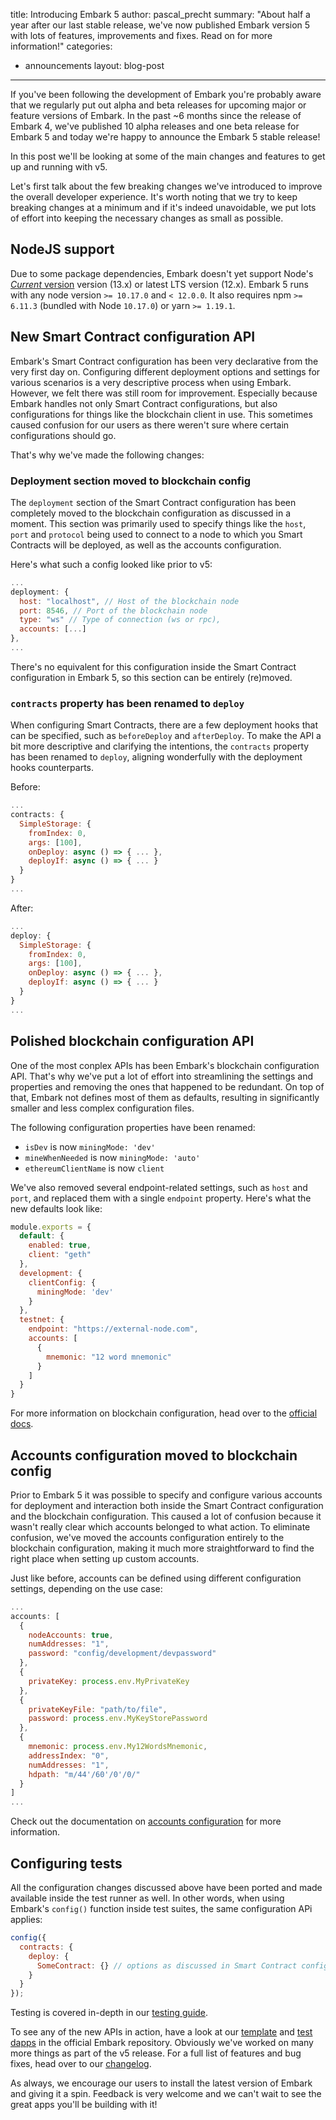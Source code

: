 title: Introducing Embark 5
author: pascal_precht
summary: "About half a year after our last stable release, we've now published Embark version 5 with lots of features, improvements and fixes. Read on for more information!"
categories:
  - announcements
layout: blog-post
---

If you've been following the development of Embark you're probably aware that we regularly put out alpha and beta releases for upcoming major or feature versions of Embark. In the past ~6 months since the release of Embark 4, we've published 10 alpha releases and one beta release for Embark 5 and today we're happy to announce the Embark 5 stable release!

In this post we'll be looking at some of the main changes and features to get up and running with v5.

Let's first talk about the few breaking changes we've introduced to improve the overall developer experience. It's worth noting that we try to keep breaking changes at a minimum and if it's indeed unavoidable, we put lots of effort into keeping the necessary changes as small as possible.

## NodeJS support

Due to some package dependencies, Embark doesn't yet support Node's [*Current* version](https://nodejs.org/en/about/releases/) version (13.x) or latest LTS version (12.x). Embark 5 runs with any node version `>= 10.17.0` and `< 12.0.0`. It also requires npm `>= 6.11.3` (bundled with Node `10.17.0`) or yarn `>= 1.19.1`.

## New Smart Contract configuration API

Embark's Smart Contract configuration has been very declarative from the very first day on. Configuring different deployment options and settings for various scenarios is a very descriptive process when using Embark. However, we felt there was still room for improvement. Especially because Embark handles not only Smart Contract configurations, but also configurations for things like the blockchain client in use. This sometimes caused confusion for our users as there weren't sure where certain configurations should go.

That's why we've made the following changes:

### Deployment section moved to blockchain config

The `deployment` section of the Smart Contract configuration has been completely moved to the blockchain configuration as discussed in a moment. This section was primarily used to specify things like the `host`, `port` and `protocol` being used to connect to a node to which you Smart Contracts will be deployed, as well as the accounts configuration.

Here's what such a config looked like prior to v5:

```js
...
deployment: {
  host: "localhost", // Host of the blockchain node
  port: 8546, // Port of the blockchain node
  type: "ws" // Type of connection (ws or rpc),
  accounts: [...]
},
...
```

There's no equivalent for this configuration inside the Smart Contract configuration in Embark 5, so this section can be entirely (re)moved.

### `contracts` property has been renamed to `deploy`

When configuring Smart Contracts, there are a few deployment hooks that can be specified, such as `beforeDeploy` and `afterDeploy`. To make the API a bit more descriptive and clarifying the intentions, the `contracts` property has been renamed to `deploy`, aligning wonderfully with the deployment hooks counterparts.

Before:

```js
...
contracts: {
  SimpleStorage: {
    fromIndex: 0,
    args: [100],
    onDeploy: async () => { ... },
    deployIf: async () => { ... }
  }
}
...
```

After:

```js
...
deploy: {
  SimpleStorage: {
    fromIndex: 0,
    args: [100],
    onDeploy: async () => { ... },
    deployIf: async () => { ... }
  }
}
...
```

## Polished blockchain configuration API

One of the most conplex APIs has been Embark's blockchain configuration API. That's why we've put a lot of effort into streamlining the settings and properties and removing the ones that happened to be redundant. On top of that, Embark not defines most of them as defaults, resulting in significantly smaller and less complex configuration files.

The following configuration properties have been renamed:

- `isDev` is now `miningMode: 'dev'`
- `mineWhenNeeded` is now `miningMode: 'auto'`
- `ethereumClientName` is now `client`

We've also removed several endpoint-related settings, such as `host` and `port`, and replaced them with a single `endpoint` property. Here's what the new defaults look like:

```js
module.exports = {
  default: {
    enabled: true,
    client: "geth"
  },
  development: {
    clientConfig: {
      miningMode: 'dev'
    }
  },
  testnet: {
    endpoint: "https://external-node.com",
    accounts: [
      {
        mnemonic: "12 word mnemonic"
      }
    ]
  }
}
```

For more information on blockchain configuration, head over to the [official docs](/docs/blockchain_configuration.html).

## Accounts configuration moved to blockchain config

Prior to Embark 5 it was possible to specify and configure various accounts for deployment and interaction both inside the Smart Contract configuration and the blockchain configuration. This caused a lot of confusion because it wasn't really clear which accounts belonged to what action. To eliminate confusion, we've moved the accounts configuration entirely to the blockchain configuration, making it much more straightforward to find the right place when setting up custom accounts.

Just like before, accounts can be defined using different configuration settings, depending on the use case:

```js
...
accounts: [
  {
    nodeAccounts: true,
    numAddresses: "1",
    password: "config/development/devpassword"
  },
  {
    privateKey: process.env.MyPrivateKey
  },
  {
    privateKeyFile: "path/to/file",
    password: process.env.MyKeyStorePassword
  },
  {
    mnemonic: process.env.My12WordsMnemonic,
    addressIndex: "0",
    numAddresses: "1",
    hdpath: "m/44'/60'/0'/0/"
  }
]
...
```

Check out the documentation on [accounts configuration](/docs/blockchain_accounts_configuration.html) for more information.

## Configuring tests

All the configuration changes discussed above have been ported and made available inside the test runner as well. In other words, when using Embark's `config()` function inside test suites, the same configuration APi applies:

```javascript
config({
  contracts: {
    deploy: {
      SomeContract: {} // options as discussed in Smart Contract configuration guide
    }
  }
});
```

Testing is covered in-depth in our [testing guide](/docs/contracts_testing.html).

To see any of the new APIs in action, have a look at our [template](https://github.com/embark-framework/embark/tree/ba0d6d17f30018d8258c65d85f17bea100c3ad0a/dapps/templates) and [test dapps](https://github.com/embark-framework/embark/tree/ba0d6d17f30018d8258c65d85f17bea100c3ad0a/dapps/tests) in the official Embark repository. Obviously we've worked on many more things as part of the v5 release. For a full list of features and bug fixes, head over to our [changelog](https://github.com/embark-framework/embark/blob/master/CHANGELOG.md#500-2020-01-07).

As always, we encourage our users to install the latest version of Embark and giving it a spin. Feedback is very welcome and we can't wait to see the great apps you'll be building with it!
